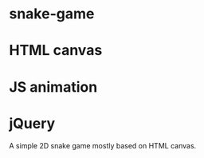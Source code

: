 # snake-game
# HTML canvas
# JS animation
# jQuery

A simple 2D snake game mostly based on HTML canvas. 
